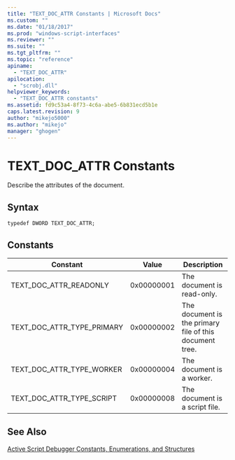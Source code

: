 ```yaml
---
title: "TEXT_DOC_ATTR Constants | Microsoft Docs"
ms.custom: ""
ms.date: "01/18/2017"
ms.prod: "windows-script-interfaces"
ms.reviewer: ""
ms.suite: ""
ms.tgt_pltfrm: ""
ms.topic: "reference"
apiname: 
  - "TEXT_DOC_ATTR"
apilocation: 
  - "scrobj.dll"
helpviewer_keywords: 
  - "TEXT_DOC_ATTR constants"
ms.assetid: fd9c53a4-8f73-4c6a-abe5-6b831ecd5b1e
caps.latest.revision: 9
author: "mikejo5000"
ms.author: "mikejo"
manager: "ghogen"
---
```

# TEXT_DOC_ATTR Constants
Describe the attributes of the document.  
  
## Syntax  
  
```  
typedef DWORD TEXT_DOC_ATTR;  
```  
  
## Constants  
  
|Constant|Value|Description|  
|--------------|-----------|-----------------|  
|TEXT_DOC_ATTR_READONLY|0x00000001|The document is read-only.|  
|TEXT_DOC_ATTR_TYPE_PRIMARY|0x00000002|The document is the primary file of this document tree.|  
|TEXT_DOC_ATTR_TYPE_WORKER|0x00000004|The document is a worker.|  
|TEXT_DOC_ATTR_TYPE_SCRIPT|0x00000008|The document is a script file.|  
  
## See Also  
 [Active Script Debugger Constants, Enumerations, and Structures](../../winscript/reference/active-script-debugger-constants-enumerations-and-structures.md)